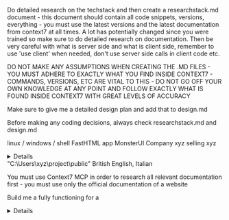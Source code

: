 Do detailed research on the techstack and then create a researchstack.md document - this document should contain all code snippets, versions, everything - you must use the latest versions and the latest documentation from context7 at all times. A lot 
has potentially changed since you were trained so make sure to do detailed research on documentation. Then be very careful with what is server side and what is client side, remember to use 'use client' when needed, don't use server side calls in client code etc. 

DO NOT MAKE ANY ASSUMPTIONS WHEN CREATING THE .MD FILES - YOU MUST ADHERE TO EXACTLY WHAT YOU FIND INSIDE CONTEXT7 - COMMANDS, VERSIONS, ETC ARE VITAL TO THIS - DO NOT GO OFF YOUR OWN KNOWLEDGE AT ANY POINT AND FOLLOW EXACTLY WHAT IS FOUND INSIDE CONTEXT7 WITH GREAT LEVELS OF ACCURACY

Make sure to give me a detailed design plan and add that to design.md

Before making any coding decisions, always check researchstack.md and design.md

<system>linux / windows / shell</system>
<application>FastHTML app</application>
<techstack>MonsterUI</techstack>
<client>Company xyz selling xyz</client>
<details>
  <landingpagve />
  <products>xyz</products>
  <history />
  <contact />
</details>
<folder>"C:\Users\xyz\project\public"</folder>
<languages>British English, Italian</languages>

You must use Context7 MCP in order to research all relevant documentation first - you must use only the official documentation of a website

Build me a fully functioning <application /> for a <client />

<details />

Use <techstack />

I'm on <system /> so make sure all commands use the correct snytax
